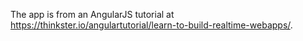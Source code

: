 The app is from an AngularJS tutorial at https://thinkster.io/angulartutorial/learn-to-build-realtime-webapps/.
